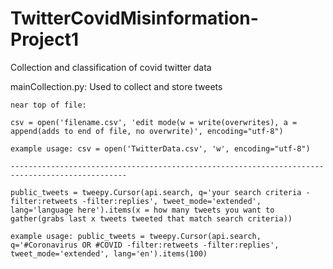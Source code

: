 # TwitterCovidMisinformation-Project1
Collection and classification of covid twitter data

mainCollection.py: Used to collect and store tweets

    near top of file:

    csv = open('filename.csv', 'edit mode(w = write(overwrites), a = append(adds to end of file, no overwrite)', encoding="utf-8")

    example usage: csv = open('TwitterData.csv', 'w', encoding="utf-8")

    ------------------------------------------------------------------------------------------------

    public_tweets = tweepy.Cursor(api.search, q='your search criteria -filter:retweets -filter:replies', tweet_mode='extended', lang='language here').items(x = how many tweets you want to gather(grabs last x tweets tweeted that match search criteria))

    example usage: public_tweets = tweepy.Cursor(api.search, q='#Coronavirus OR #COVID -filter:retweets -filter:replies', tweet_mode='extended', lang='en').items(100)

